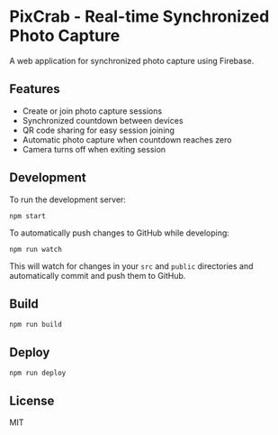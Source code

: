 # PixCrab - Real-time Synchronized Photo Capture

A web application for synchronized photo capture using Firebase.

## Features

- Create or join photo capture sessions
- Synchronized countdown between devices
- QR code sharing for easy session joining
- Automatic photo capture when countdown reaches zero
- Camera turns off when exiting session

## Development

To run the development server:

```
npm start
```

To automatically push changes to GitHub while developing:

```
npm run watch
```

This will watch for changes in your `src` and `public` directories and automatically commit and push them to GitHub.

## Build

```
npm run build
```

## Deploy

```
npm run deploy
```

## License

MIT
